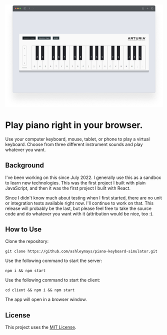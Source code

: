![Picture of the main webpage](./pianoKeyboardSimulator.png)

# Play piano right in your browser.
Use your computer keyboard, mouse, tablet, or phone to play a virtual keyboard. Choose from three different instrument sounds and play whatever you want.

## Background
I've been working on this since July 2022. I generally use this as a sandbox to learn new technologies. This was the first project I built with plain JavaScript, and then it was the first project I built with React. 

Since I didn't know much about testing when I first started, there are no unit or integration tests available right now. I'll continue to work on that. This release will probably be the last, but please feel free to take the source code and do whatever you want with it (attribution would be nice, too :). 

## How to Use

Clone the repository:

`git clone https://github.com/ashleymays/piano-keyboard-simulator.git`

Use the following command to start the server:

`npm i && npm start`

Use the following command to start the client:

`cd client && npm i && npm start`

The app will open in a browser window.

## License

This project uses the [MIT License](docs/LICENSE.md).
